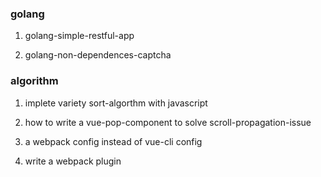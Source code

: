 ### golang

1. golang-simple-restful-app

1. golang-non-dependences-captcha

### algorithm

1. implete variety sort-algorthm with javascript

1. how to write a vue-pop-component to solve scroll-propagation-issue

1. a webpack config instead of vue-cli config

1. write a webpack plugin
